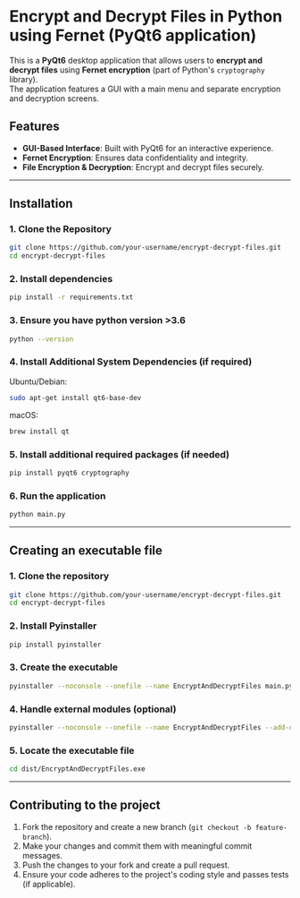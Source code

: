 # Encrypt and Decrypt Files in Python using Fernet (PyQt6 application)

This is a **PyQt6** desktop application that allows users to **encrypt and decrypt files** using **Fernet encryption** (part of Python's `cryptography` library).  
The application features a GUI with a main menu and separate encryption and decryption screens.

## Features
- **GUI-Based Interface**: Built with PyQt6 for an interactive experience.
- **Fernet Encryption**: Ensures data confidentiality and integrity.
- **File Encryption & Decryption**: Encrypt and decrypt files securely.

---

## Installation

### **1. Clone the Repository**
```bash
git clone https://github.com/your-username/encrypt-decrypt-files.git
cd encrypt-decrypt-files
```

### **2. Install dependencies**
```bash
pip install -r requirements.txt
```

### **3. Ensure you have python version >3.6**
```bash
python --version
```

### **4. Install Additional System Dependencies (if required)**
Ubuntu/Debian:
```bash
sudo apt-get install qt6-base-dev
```
macOS:
```bash
brew install qt
```

### **5. Install additional required packages (if needed)**
```bash
pip install pyqt6 cryptography
```

### **6. Run the application**
```bash
python main.py
```

---

## Creating an executable file

### **1. Clone the repository**
```bash
git clone https://github.com/your-username/encrypt-decrypt-files.git
cd encrypt-decrypt-files
```

### **2. Install Pyinstaller**
```bash
pip install pyinstaller
```

### **3. Create the executable**
```bash
pyinstaller --noconsole --onefile --name EncryptAndDecryptFiles main.py
```

### **4. Handle external modules (optional)**
```bash
pyinstaller --noconsole --onefile --name EncryptAndDecryptFiles --add-data "button_style.py;." --add-data "qtextedit_style.py;." --add-data "encryption.py;." --add-data "decryption.py;." main.py
```

### **5. Locate the executable file**
```bash
cd dist/EncryptAndDecryptFiles.exe
```

---

## Contributing to the project

1. Fork the repository and create a new branch (`git checkout -b feature-branch`).
2. Make your changes and commit them with meaningful commit messages.
3. Push the changes to your fork and create a pull request.
4. Ensure your code adheres to the project's coding style and passes tests (if applicable).

